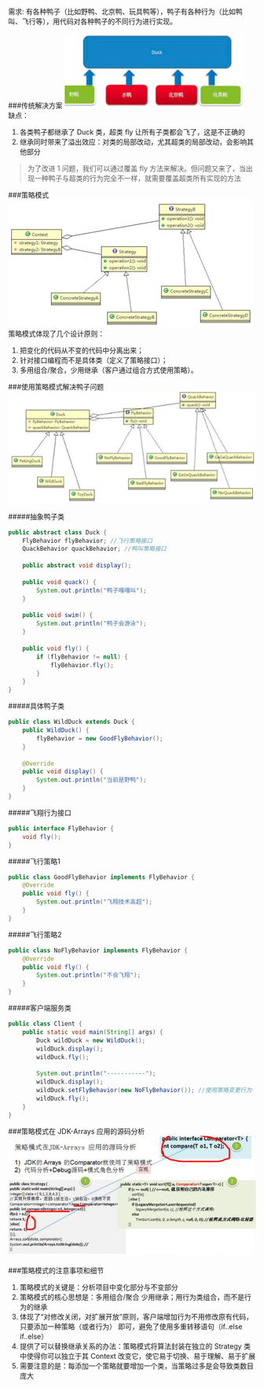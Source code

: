 需求: 有各种鸭子（比如野鸭、北京鸭、玩具鸭等），鸭子有各种行为（比如鸭叫、飞行等），用代码对各种鸭子的不同行为进行实现。

###传统解决方案
![](传统解决方案.png)  
缺点：
1) 各类鸭子都继承了 Duck 类，超类 fly 让所有子类都会飞了，这是不正确的 
2) 继承同时带来了溢出效应：对类的局部改动，尤其超类的局部改动，会影响其他部分
>为了改进 1 问题，我们可以通过覆盖 fly 方法来解决。但问题又来了，当出现一种鸭子与超类的行为完全不一样，就需要覆盖超类所有实现的方法

###策略模式
![](策略模式原理图.png)  
策略模式体现了几个设计原则：
1) 把变化的代码从不变的代码中分离出来；
2) 针对接口编程而不是具体类（定义了策略接口）；
3) 多用组合/聚合，少用继承（客户通过组合方式使用策略）。

###使用策略模式解决鸭子问题
![](使用策略模式解决鸭子问题.png)

#####抽象鸭子类
```java
public abstract class Duck {
    FlyBehavior flyBehavior; //飞行策略接口
    QuackBehavior quackBehavior; //鸭叫策略接口

    public abstract void display();

    public void quack() {
        System.out.println("鸭子嘎嘎叫");
    }

    public void swim() {
        System.out.println("鸭子会游泳");
    }

    public void fly() {
        if (flyBehavior != null) {
            flyBehavior.fly();
        }
    }
}
```

#####具体鸭子类
```java
public class WildDuck extends Duck {
    public WildDuck() {
        flyBehavior = new GoodFlyBehavior();
    }

    @Override
    public void display() {
        System.out.println("当前是野鸭");
    }
}
```

#####飞翔行为接口
```java
public interface FlyBehavior {
    void fly();
}
```

#####飞行策略1
```java
public class GoodFlyBehavior implements FlyBehavior {
    @Override
    public void fly() {
        System.out.println("飞翔技术高超");
    }
}
```

#####飞行策略2
```java
public class NoFlyBehavior implements FlyBehavior {
    @Override
    public void fly() {
        System.out.println("不会飞翔");
    }
}
```

#####客户端服务类
```java
public class Client {
    public static void main(String[] args) {
        Duck wildDuck = new WildDuck();
        wildDuck.display();
        wildDuck.fly();

        System.out.println("-----------");
        wildDuck.display();
        wildDuck.setFlyBehavior(new NoFlyBehavior()); //使用策略变更行为
        wildDuck.fly();
    }
}
```

###策略模式在 JDK-Arrays 应用的源码分析
![](Arrays中的策略模式源码分析.png)

###策略模式的注意事项和细节
1) 策略模式的关键是：分析项目中变化部分与不变部分 
2) 策略模式的核心思想是：多用组合/聚合 少用继承；用行为类组合，而不是行为的继承 
3) 体现了“对修改关闭，对扩展开放”原则，客户端增加行为不用修改原有代码，只要添加一种策略（或者行为） 即可，避免了使用多重转移语句（if..else if..else） 
4) 提供了可以替换继承关系的办法：策略模式将算法封装在独立的 Strategy 类中使得你可以独立于其 Context 改变它，使它易于切换、易于理解、易于扩展 
5) 需要注意的是：每添加一个策略就要增加一个类，当策略过多是会导致类数目庞大

